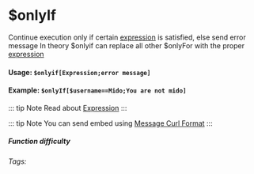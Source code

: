 # $onlyIf
Continue execution only if certain [expression](../../CodeReferences/ref.expression.md) is satisfied, else send error message
In theory $onlyif can replace all other $onlyFor with the proper [expression](../../CodeReferences/ref.expression.md)
#### Usage: `$onlyif[Expression;error message]`

#### Example: `$onlyIf[$username==Mido;You are not mido]`

::: tip Note
Read about [Expression](../../CodeReferences/ref.expression.md)
:::

::: tip Note
You can send embed using [Message Curl Format](../../CodeReferences/ref.message_curl_format.md)
:::

##### Function difficulty <Badge type="warning" text="Medium" vertical="middle" /> 
###### Tags: <Badge type="tip" text="Only If" vertical="middle" /> <Badge type="tip" text="Conditional restriction" vertical="middle" /> <Badge type="tip" text="Only Execute if" vertical="middle" />